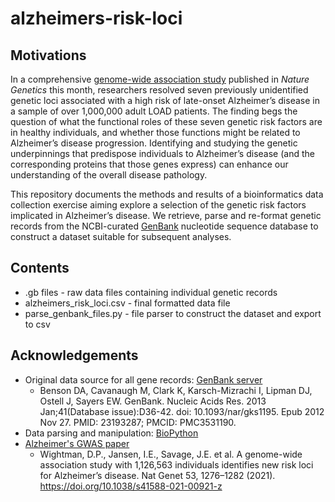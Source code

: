 # alzheimers-risk-loci
## Motivations

In a comprehensive [genome-wide association study](https://doi.org/10.1038/s41588-021-00921-z) published in _Nature Genetics_ this month, researchers resolved seven previously unidentified genetic loci associated with a high risk of late-onset Alzheimer’s disease in a sample of over 1,000,000 adult LOAD patients. The finding begs the question of what the functional roles of these seven genetic risk factors are in healthy individuals, and whether those functions might be related to Alzheimer’s disease progression. Identifying and studying the genetic underpinnings that predispose individuals to Alzheimer’s disease (and the corresponding proteins that those genes express) can enhance our understanding of the overall disease pathology.

This repository documents the methods and results of a bioinformatics data collection exercise aiming explore a selection of the genetic risk factors implicated in Alzheimer’s disease. We retrieve, parse and re-format genetic records from the NCBI-curated [GenBank](https://www.ncbi.nlm.nih.gov/nuccore/) nucleotide sequence database to construct a dataset suitable for subsequent analyses. 

## Contents
* .gb files - raw data files containing individual genetic records
* alzheimers_risk_loci.csv - final formatted data file
* parse_genbank_files.py - file parser to construct the dataset and export to csv



## Acknowledgements
* Original data source for all gene records: [GenBank server](https://www.ncbi.nlm.nih.gov/nuccore/)
  *  Benson DA, Cavanaugh M, Clark K, Karsch-Mizrachi I, Lipman DJ, Ostell J, Sayers EW. GenBank. Nucleic Acids Res. 2013 Jan;41(Database issue):D36-42. doi: 10.1093/nar/gks1195. Epub 2012 Nov 27. PMID: 23193287; PMCID: PMC3531190.
* Data parsing and manipulation: [BioPython](https://biopython.org/docs/1.75/api/index.html) 
* [Alzheimer's GWAS paper](https://doi.org/10.1038/s41588-021-00921-z)
  * Wightman, D.P., Jansen, I.E., Savage, J.E. et al. A genome-wide association study with 1,126,563 individuals identifies new risk loci for Alzheimer’s disease. Nat Genet 53, 1276–1282 (2021). https://doi.org/10.1038/s41588-021-00921-z


